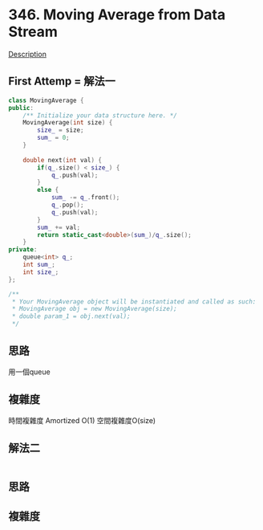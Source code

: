 # 346. Moving Average from Data Stream 

[Description](https://leetcode.com/problems/moving-average-from-data-stream/description/)

## First Attemp = 解法一
```C++
class MovingAverage {
public:
    /** Initialize your data structure here. */
    MovingAverage(int size) {
        size_ = size;
        sum_ = 0;
    }
    
    double next(int val) {
        if(q_.size() < size_) {
            q_.push(val);
        }
        else {
            sum_ -= q_.front();
            q_.pop();
            q_.push(val);
        }
        sum_ += val;
        return static_cast<double>(sum_)/q_.size();
    }
private:
    queue<int> q_;
    int sum_;
    int size_;
};

/**
 * Your MovingAverage object will be instantiated and called as such:
 * MovingAverage obj = new MovingAverage(size);
 * double param_1 = obj.next(val);
 */
```

## 思路
用一個queue

## 複雜度
時間複雜度 Amortized O(1)
空間複雜度O(size)

## 解法二
```C++
```
## 思路

## 複雜度